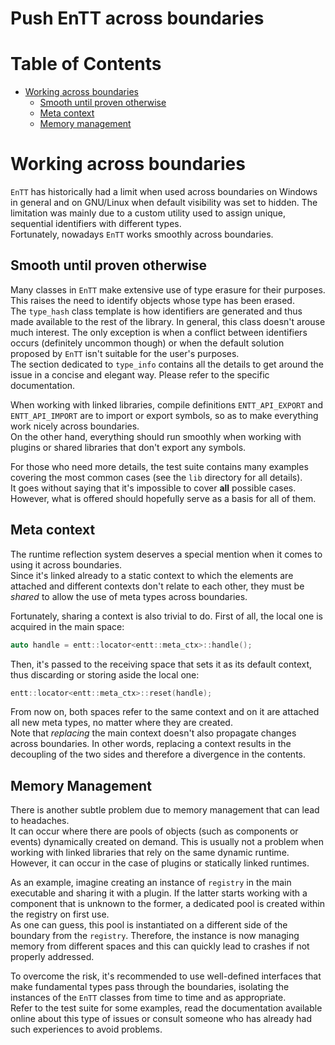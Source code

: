 # Push EnTT across boundaries

<!--
@cond TURN_OFF_DOXYGEN
-->
# Table of Contents

* [Working across boundaries](#working-across-boundaries)
  * [Smooth until proven otherwise](#smooth-until-proven-otherwise)
  * [Meta context](#meta-context)
  * [Memory management](#memory-management)
<!--
@endcond TURN_OFF_DOXYGEN
-->

# Working across boundaries

`EnTT` has historically had a limit when used across boundaries on Windows in
general and on GNU/Linux when default visibility was set to hidden. The
limitation was mainly due to a custom utility used to assign unique, sequential
identifiers with different types.<br/>
Fortunately, nowadays `EnTT` works smoothly across boundaries.

## Smooth until proven otherwise

Many classes in `EnTT` make extensive use of type erasure for their purposes.
This raises the need to identify objects whose type has been erased.<br/>
The `type_hash` class template is how identifiers are generated and thus made
available to the rest of the library. In general, this class doesn't arouse much
interest. The only exception is when a conflict between identifiers occurs
(definitely uncommon though) or when the default solution proposed by `EnTT`
isn't suitable for the user's purposes.<br/>
The section dedicated to `type_info` contains all the details to get around the
issue in a concise and elegant way. Please refer to the specific documentation.

When working with linked libraries, compile definitions `ENTT_API_EXPORT` and
`ENTT_API_IMPORT` are to import or export symbols, so as to make everything work
nicely across boundaries.<br/>
On the other hand, everything should run smoothly when working with plugins or
shared libraries that don't export any symbols.

For those who need more details, the test suite contains many examples covering
the most common cases (see the `lib` directory for all details).<br/>
It goes without saying that it's impossible to cover **all** possible cases.
However, what is offered should hopefully serve as a basis for all of them.

## Meta context

The runtime reflection system deserves a special mention when it comes to using
it across boundaries.<br/>
Since it's linked already to a static context to which the elements are attached
and different contexts don't relate to each other, they must be _shared_ to
allow the use of meta types across boundaries.

Fortunately, sharing a context is also trivial to do. First of all, the local
one is acquired in the main space:

```cpp
auto handle = entt::locator<entt::meta_ctx>::handle();
```

Then, it's passed to the receiving space that sets it as its default context,
thus discarding or storing aside the local one:

```cpp
entt::locator<entt::meta_ctx>::reset(handle);
```

From now on, both spaces refer to the same context and on it are attached all
new meta types, no matter where they are created.<br/>
Note that _replacing_ the main context doesn't also propagate changes across
boundaries. In other words, replacing a context results in the decoupling of the
two sides and therefore a divergence in the contents.

## Memory Management

There is another subtle problem due to memory management that can lead to
headaches.<br/>
It can occur where there are pools of objects (such as components or events)
dynamically created on demand. This is usually not a problem when working with
linked libraries that rely on the same dynamic runtime. However, it can occur in
the case of plugins or statically linked runtimes.

As an example, imagine creating an instance of `registry` in the main executable
and sharing it with a plugin. If the latter starts working with a component that
is unknown to the former, a dedicated pool is created within the registry on
first use.<br/>
As one can guess, this pool is instantiated on a different side of the boundary
from the `registry`. Therefore, the instance is now managing memory from
different spaces and this can quickly lead to crashes if not properly addressed.

To overcome the risk, it's recommended to use well-defined interfaces that make
fundamental types pass through the boundaries, isolating the instances of the
`EnTT` classes from time to time and as appropriate.<br/>
Refer to the test suite for some examples, read the documentation available
online about this type of issues or consult someone who has already had such
experiences to avoid problems.
